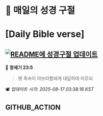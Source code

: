 # 🙏 매일의 성경 구절
# [Daily Bible verse]
## [![README에 성경구절 업데이트](https://github.com/DONGSUKA/first_test/actions/workflows/update-readme-bible.yml/badge.svg)](https://github.com/DONGSUKA/first_test/actions/workflows/update-readme-bible.yml)
<!-- START_BIBLE_VERSE -->
📖 **창세기 23:5**
> 헷 족속이 아브라함에게 대답하여 이르되

🕊️ _업데이트 시각: 2025-08-17 03:38:18 KST_
  <!-- END_BIBLE_VERSE -->
## GITHUB_ACTION
